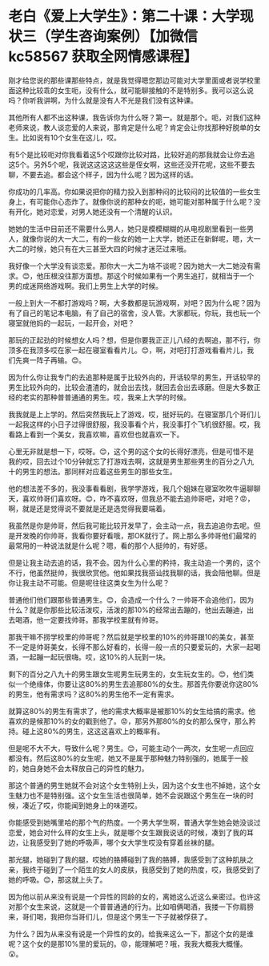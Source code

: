 # 老白《爱上大学生》：第二十课：大学现状三（学生咨询案例）【加微信 kc58567 获取全网情感课程】

刚才给您说的那些课那些特点，就是我觉得嗯您那边可能对大学里面或者说学校里面这种比较乖的女生呃，没有什么，就可能聊接触的不是特别多。我可以这么说吗？你听我讲啊，为什么就是没有人不光是我们没有这种课。

其他所有人都不出这种课，我告诉你为什么呀？第一。就是那个。呃，对我们这种老师来说，教人谈恋爱的人来说，那肯定是什么呢？肯定会让你找那种好脱单的女生。比如说有10个女生在这儿，哎。

有5个是比较呃对你我看着这5个哎跟你比较对路，比较好追的那我就会让你去追这5个。另外5个呢，我说这这这这这些是侄女啊，这些还没开花呢，这些不要去聊，不要去追。都会这个样子，因为什么呢？因为这样的话。

你成功的几率高。你如果说把你的精力投入到那种闷的比较闷的比较值的一些女生身上，有可能你心态炸了。就像你说的那种女的呃，她可能对那种属于什么呢？没有开化，她对恋爱，对男人她还没有一个清醒的认识。

她她的生活中目前还不需要什么男人，她只是模模糊糊的从电视剧里看到一些男人，就像你说的大一大二，有的一些女的她一上大学，她还正在新鲜呢，嗯，大一大二的时候，她只有在大三甚至大四的时候才迷茫过来哦。

我好像一个大学没有谈恋爱。那你大一大二为啥不谈呢？因为她大一大二她没有需求。😊，他压根没往那方面想。那这个时候如果有一个男生追打，就相当于一个男的成迷网络游戏啊。我们上男生上大学的时候。

一般上到大一不都打游戏吗？啊，大多数都是玩游戏啊，对吧？因为什么呢？因为有了自己的笔记本电脑，有了自己的宿舍，没人管。大家都玩，你玩，我也玩一个寝室就他妈的一起玩，一起开会，对吧？

那玩的正起劲的时候想女人吗？想，但是你要我正正儿八经的去啊追，那不行，你顶多在我顶多哎在家一起在寝室看看片儿。😊，啊，对吧打打游戏看看片儿，我们先爽一阵子再输。😊。

因为什么你让我专门的去追那种是属于比较外向的，开话较早的男生，开话较早的男生比较外向的，比较会渣渣的，就会出去找，就回去会出去琢磨。但是大多数正经的老实的那种普普通通的男生。哎，我来上大学的时候。

我我就是上上学的。然后突然我玩上了游戏，哎，挺好玩的。在寝室那几个哥们儿一起我这样的小日子过得很舒服，我没事看个片，我没事打个飞机很舒服。哎，我看路上看到一个美女，我喜欢嘛，喜欢但也就喜欢一下。

心里无非就是想一下，哎呀。😊，这个男的这个女的长得好漂亮，但是可惜不是我的哎，回去过个10分钟就忘了打游戏去啊，这就是男生那些男生的百分之八九十的男生的想法。那同样对应着这些男生的那些女生。

他的想法差不多的，我没事看看剧，我学学游戏，我几个姐妹在寝室吹吹牛逼聊聊天，喜欢帅哥们喜欢呀。😊，咋不喜欢呀，但我总不能去追帅哥吧，对吧？😡，啊，就是还是觉得说不要就是还是选觉得我要端着。

我虽然是你是帅哥，然后我可能比较开发早了，会主动一点，我去追追你去呢。但是开发晚的你帅哥，我看你要好看哦，那OK就行了。网上那么多帅哥他们最常的最常用的一种说法就是什么呢？嗯，看的那个人挺帅的，有好感。

但是让我主动去追的话，我不会。因为什么心里的矜持，我主动追一个男的，这个不行，他虽然挺帅，我很欣赏他。他如果找我搭讪找我聊的话，我会陪他聊。但是你让我主动不可能。但是呢往往这类女生为什么呢？

普通他们他们跟那些普通男生。😊，会造成一个什么？一帅哥不会追他们，因为什么？就是你那些比较活泼哎，活泼的那10%的经常出去蹦的，他出去蹦迪，出去喝酒，他一定要找帅哥。那我学校里就有帅哥。

那我干嘛不捞学校里的帅哥呢？然后就是学校里的10%的帅哥跟10的美女，甚至不一定是帅哥美女，长得不那么好看的，长得一般一点的只要爱玩的，大家一起喝酒，一起蹦一起玩很嗨。哎，这10%的人玩到一块。

剩下的百分之八九十的男生跟女生呢男生玩男生的，女生玩女生的。😊，他们类似一个绝缘体，你要让这80%的男生去追那80%的女生。那首先你要说你这80%的男生，他有需求吗？这80%的男生他不一定有需求。

就算这80%的男生有需求了，他的需求大概率是被那10%的女生给搞的需求。他喜欢的是候那10%的女的戳到他了。😡，那另外那80%的女的那么保守，那么矜持。碰上这80%的男生，这这这喜欢上的概率有。

但是呢不大不大，导致什么呢？男生。😊，可能主动个一两次，女生呢一点回应都没有。然后这80%的女生呢，她又不是属于那种魅力特别强的，她属于一般的，她自身她不会太释放自己的异性的魅力。

那这个普通的男生她就不会对这个女生特别上头，因为这个女生也不掉她，这个女生魅力也不是特别强。这个女生生活也很简单，她不会说跟这个男生在一块的时候，凑近了哎，你能闻到她身上的味道哎。

你能感受到她嘴里哈的那个气的热度。一个男大学生啊，普通大学生她会她没谈过恋爱，她会对什么样的女生上头，就是哪个女生跟我说话的时候，凑到了我的耳边，让我感受到了她的呼吸声，哪个女大学生哎没有穿着丝袜的腿。

那光腿，她碰到了我的腿，哎她的胳膊碰到了我的胳膊，我感受到了这种肌肤之亲，我终于碰到了一个陌生的女人的皮肤，我感受到了她的热度，哎，我感受到了她的呼吸。😊，那这就上头了。

因为他以前从来没有说是一个异性的同龄的女的，离她这么近这么亲密过。也许这对那个女生来说，这就是一个普普通通的行为。比如咱俩喝酒，我搂一下你肩膀来，哥们喝，我把你当哥们儿，但是这个男生一下子就被俘获了。

为什么？因为从来没有说是一个异性的女的。给我来这么一下，那这个女的是谁呢？这个女的是那10%里的爱玩的。😡，能理解吧？哦，我我大概我大概懂。😮。

